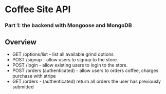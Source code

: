 # Coffee Site API 
### Part 1: the backend with Mongoose and MongoDB


## Overview
* GET /options/list - list all available grind options
* POST /signup - allow users to signup to the store.
* POST /login - allow existing users to login to the store.
* POST /orders  (authenticated) - allow users to orders coffee, charges purchase with stripe
* GET /orders - (authenticated) return all orders the user has previously submitted
